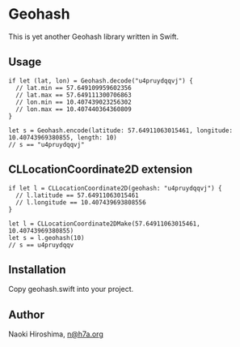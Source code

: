 # Geohash

This is yet another Geohash library written in Swift.

## Usage

    if let (lat, lon) = Geohash.decode("u4pruydqqvj") {
      // lat.min == 57.649109959602356
      // lat.max == 57.649111300706863
      // lon.min == 10.407439023256302
      // lon.max == 10.407440364360809
    }
    
    let s = Geohash.encode(latitude: 57.64911063015461, longitude: 10.40743969380855, length: 10)
    // s == "u4pruydqqvj"

## CLLocationCoordinate2D extension

    if let l = CLLocationCoordinate2D(geohash: "u4pruydqqvj") {
      // l.latitude == 57.64911063015461
      // l.longitude == 10.407439693808556
    }
      
    let l = CLLocationCoordinate2DMake(57.64911063015461, 10.40743969380855)
    let s = l.geohash(10)
    // s == u4pruydqqv

## Installation

Copy geohash.swift into your project.

## Author

Naoki Hiroshima, n@h7a.org

